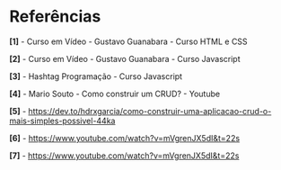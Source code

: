 # Referências



**[1]** - Curso em Vídeo - Gustavo Guanabara - Curso HTML e CSS

**[2]** - Curso em Vídeo - Gustavo Guanabara - Curso Javascript

**[3]** - Hashtag Programação - Curso Javascript

**[4]** - Mario Souto - Como construir um CRUD? - Youtube

**[5]** - https://dev.to/hdrxgarcia/como-construir-uma-aplicacao-crud-o-mais-simples-possivel-44ka

**[6]** - https://www.youtube.com/watch?v=mVgrenJX5dI&t=22s

**[7]** - https://www.youtube.com/watch?v=mVgrenJX5dI&t=22s

